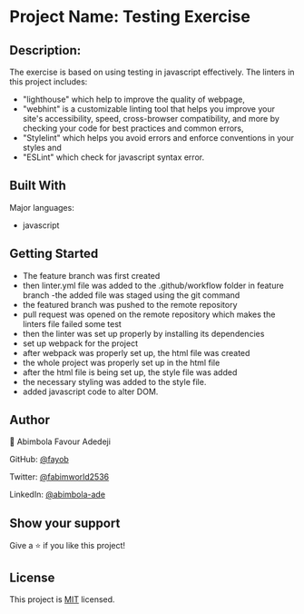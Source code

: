 # Project Name: Testing Exercise

## Description:

The exercise is based on using testing in javascript effectively.
The linters in this project includes:

- "lighthouse" which help to improve the quality of webpage,
- "webhint" is a customizable linting tool that helps you improve your site's accessibility, speed, cross-browser compatibility, and more by checking your code for best practices and common errors,
- "Stylelint" which helps you avoid errors and enforce conventions in your styles and
- "ESLint" which check for javascript syntax error.

## Built With

 Major languages: 
 - javascript

## Getting Started

- The feature branch was first created
- then linter.yml file was added to the .github/workflow folder in feature branch
  -the added file was staged using the git command
- the featured branch was pushed to the remote repository
- pull request was opened on the remote repository which makes the linters file failed some test
- then the linter was set up properly by installing its dependencies
- set up webpack for the project
- after webpack was properly set up, the html file was created
- the whole project was properly set up in the html file
- after the html file is being set up, the style file was added
- the necessary styling was added to the style file.
- added javascript code to alter DOM.

## Author

👨 Abimbola Favour Adedeji

GitHub: [@fayob](https://github.com/fayob)

Twitter: [@fabimworld2536](https://twitter.com/Fabimworld2536)

LinkedIn: [@abimbola-ade](https://www.linkedin.com/in/abimbola-ade)

## Show your support

Give a ⭐️ if you like this project!

## License

This project is [MIT](./LICENSE) licensed.
